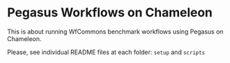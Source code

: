 # Pegasus Workflows on Chameleon

This is about running WfCommons benchmark workflows using Pegasus on Chameleon.

Please, see individual README files at each folder: `setup` and `scripts`


